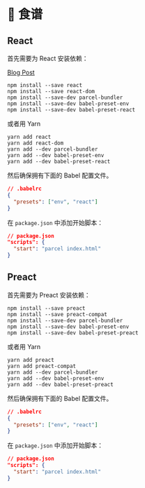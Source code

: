 # 🍰 食谱

## React

首先需要为 React 安装依赖：

[Blog Post](http://blog.jakoblind.no/react-parcel/)

```
npm install --save react
npm install --save react-dom
npm install --save-dev parcel-bundler
npm install --save-dev babel-preset-env
npm install --save-dev babel-preset-react
```

或者用 Yarn
```
yarn add react
yarn add react-dom
yarn add --dev parcel-bundler
yarn add --dev babel-preset-env
yarn add --dev babel-preset-react
```

然后确保拥有下面的 Babel 配置文件。

```json
// .babelrc
{
  "presets": ["env", "react"]
}
```

在 `package.json` 中添加开始脚本：

```json
// package.json
"scripts": {
  "start": "parcel index.html"
}
```

## Preact

首先需要为 Preact 安装依赖：

```
npm install --save preact
npm install --save preact-compat
npm install --save-dev parcel-bundler
npm install --save-dev babel-preset-env
npm install --save-dev babel-preset-preact
```

或者用 Yarn
```
yarn add preact
yarn add preact-compat
yarn add --dev parcel-bundler
yarn add --dev babel-preset-env
yarn add --dev babel-preset-preact
```

然后确保拥有下面的 Babel 配置文件。

```json
// .babelrc
{
  "presets": ["env", "react"]
}
```

在 `package.json` 中添加开始脚本：

```json
// package.json
"scripts": {
  "start": "parcel index.html"
}
```